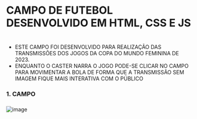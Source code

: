 # CAMPO DE FUTEBOL DESENVOLVIDO EM HTML, CSS E JS <h1>

* ESTE CAMPO FOI DESENVOLVIDO PARA REALIZAÇÃO DAS TRANSMISSÕES DOS JOGOS DA COPA DO MUNDO FEMININA DE 2023.
* ENQUANTO O CASTER NARRA O JOGO PODE-SE CLICAR NO CAMPO PARA MOVIMENTAR A BOLA DE FORMA QUE A TRANSMISSÃO SEM IMAGEM FIQUE MAIS INTERATIVA COM O PÚBLICO


### 1. CAMPO <h3>
![image](https://github.com/petersonbersanetti/Campo-de-Futebol/assets/74914733/c2ddff12-1892-4e50-ba53-35609833e649)




